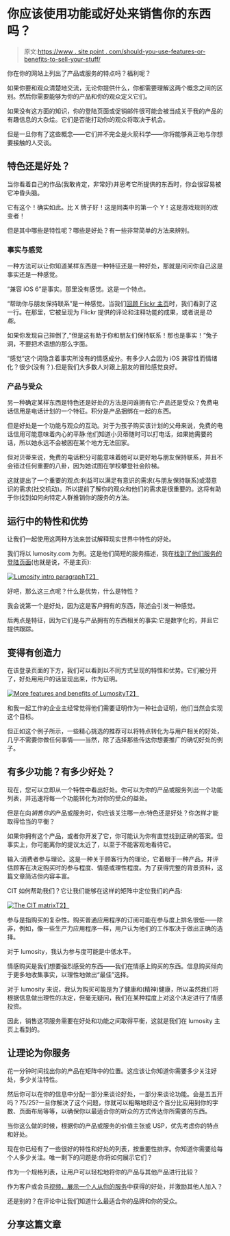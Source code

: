 # 你应该使用功能或好处来销售你的东西吗？

> 原文:[https://www . site point . com/should-you-use-features-or-benefits-to-sell-your-stuff/](https://www.sitepoint.com/should-you-use-features-or-benefits-to-sell-your-stuff/)

你在你的网站上列出了产品或服务的特点吗？福利呢？

如果你要和观众清楚地交流，无论你提供什么，你都需要理解这两个概念之间的区别。然后你需要能够为你的产品和你的观众定义它们。

如果没有这方面的知识，你的登陆页面或促销邮件很可能会被当成关于我的产品的有趣信息的大杂烩。它们是否能打动你的观众将取决于机会。

但是一旦你有了这些概念——它们并不完全是火箭科学——你将能够真正地与你想要接触的人交谈。

## 特色还是好处？

当你看着自己的作品(我敢肯定，非常好)并思考它所提供的东西时，你会很容易被它冲昏头脑。

它有这个！确实如此。比 X 牌子好！这是同类中的第一个 Y！这是游戏规则的改变者！

但是其中哪些是特性呢？哪些是好处？有一些非常简单的方法来辨别。

### 事实与感觉

一种方法可以让你知道某样东西是一种特征还是一种好处，那就是问问你自己这是事实还是一种感觉。

“兼容 iOS 6”是事实。那里没有感觉。这是一个特点。

“帮助你与朋友保持联系”是一种感觉。当我们[回顾 Flickr 主页](https://www.sitepoint.com/make-your-homepage-copy-more-readable-in-1-easy-step/)时，我们看到了这一行。在那里，它被呈现为 Flickr 提供的评论和注释功能的成果，或者说是*功能*。

如果你发现自己摔倒了,“但是这有助于你和朋友们保持联系！那也是事实！”兔子洞，不要把术语想的那么字面。

“感觉”这个词隐含着事实所没有的情感成分。有多少人会因为 iOS 兼容性而情绪化？很少(没有？).但是我们大多数人对跟上朋友的冒险感觉良好。

### 产品与受众

另一种确定某样东西是特色还是好处的方法是问谁拥有它:产品还是受众？免费电话信用是电话计划的一个特征。积分是产品捆绑在一起的东西。

但是好处是一个功能与观众的互动。对于为孩子购买该计划的父母来说，免费的电话信用可能意味着内心的平静:他们知道小贝蒂随时可以打电话，如果她需要的话，所以她永远不会被困在某个地方无法回家。

但对贝蒂来说，免费的电话积分可能意味着她可以更好地与朋友保持联系，并且不会错过任何重要的八卦，因为她试图在学校攀登社会阶梯。

这就提出了一个重要的观点:利益可以满足有意识的需求(与朋友保持联系)或潜意识的需求(社交机动)。所以提前了解你的观众和他们的需求是很重要的。这将有助于你找到如何向特定人群推销你的服务的方法。

## 运行中的特性和优势

让我们一起使用这两种方法来尝试解释现实世界中特性的好处。

我们将以 lumosity.com 为例。这是他们简短的服务描述，我在[找到了他们服务的登陆页面](http://www.lumosity.com/landing_pages/188?gclid=COirnJLD57YCFQlZpQodbw4ABA)(也就是说，不是主页):

[![Lumosity intro paragraph](../Images/4dcc3512fffd9cabfc226df7716342dd.png)T2】](https://www.sitepoint.com/wp-content/uploads/2013/04/lumosityintro.png)

好吧，那么这三点呢？什么是优势，什么是特性？

我会说第一个是好处，因为这是客户拥有的东西，陈述会引发一种感觉。

后两点是特征，因为它们是与产品拥有的东西相关的事实:它是数字化的，并且它提供跟踪。

## 变得有创造力

在该登录页面的下方，我们可以看到以不同方式呈现的特性和优势。它们被分开了，好处用用户的话呈现出来，作为证明。

[![More features and benefits of Lumosity](../Images/71051b11cf7168b0304108bfaa239f30.png)T2】](https://www.sitepoint.com/wp-content/uploads/2013/04/lumosity2.png)

和我一起工作的企业主经常觉得他们需要证明作为一种社会证明，他们当然会实现这个目标。

但正如这个例子所示，一些精心挑选的推荐可以将特点转化为与用户相关的好处，几乎不需要你做任何事情——当然，除了选择那些传达你想要推广的确切好处的例子。

## 有多少功能？有多少好处？

现在，您可以立即从一个特性中看出好处。你可以为你的产品或服务列出一个功能列表，并迅速将每一个功能转化为对你的受众的益处。

但是在向*销售你的*产品或服务时，你应该关注哪一点:特色还是好处？你怎样才能取得恰当的平衡？

如果你拥有这个产品，或者你开发了它，你可能认为你有直觉找到正确的答案。但事实上，你可能离你的提议太近了，以至于不能客观地看待它。

输入:消费者参与理论。这是一种关于顾客行为的理论，它着眼于一种产品，并评估顾客在决定购买时的参与程度、情感或理性程度。为了获得完整的背景资料，这篇文章简洁但内容丰富。

CIT 如何帮助我们？它让我们能够在这样的矩阵中定位我们的产品:

[![The CIT matrix](../Images/036d091ffde7c39637684684fbdde117.png)T2】](https://www.sitepoint.com/wp-content/uploads/2013/04/matrix.png)

参与是指购买的复杂性。购买普通应用程序的订阅可能在参与度上排名很低——除非，例如，像一些生产力应用程序一样，用户认为他们的工作取决于做出正确的选择。

对于 lumosity，我认为参与度可能是中低水平。

情感购买是我们想要强烈感受的东西——我们在情感上购买的东西。信息购买倾向于更多地收集事实，以理性地做出“最佳”选择。

对于 lumosity 来说，我认为购买可能是为了健康和(精神)健康，所以虽然我们将根据信息做出理性的决定，但毫无疑问，我们在某种程度上对这个决定进行了情感投资。

因此，销售这项服务需要在好处和功能之间取得平衡，这就是我们在 lumosity 主页上看到的。

## 让理论为你服务

花一分钟时间找出你的产品在矩阵中的位置。这应该让你知道你需要多少关注好处，多少关注特性。

然后你可以在你的信息中分配一部分来谈论好处，一部分来谈论功能。会是五五开吗？75/25?一旦你解决了这个问题，你就可以粗略地将这个百分比应用到你的字数、页面布局等等，以确保你以最适合你的听众的方式传达你所需要的东西。

当你这么做的时候，根据你的产品或服务的价值主张或 USP，优先考虑你的特点和好处。

现在你已经有了一些很好的特性和好处的列表，按重要性排序。你知道你需要给每个人多少关注。唯一剩下的问题是:你将如何展示它们？

作为一个规格列表，让用户可以轻松地将你的产品与其他产品进行比较？

作为客户或会员[视频，展示一个人从你的服务](http://www.youtube.com/watch?v=87udKX-VtNU)中获得的好处，并激励其他人加入？

还是别的？在评论中让我们知道什么最适合你的品牌和你的受众。

## 分享这篇文章